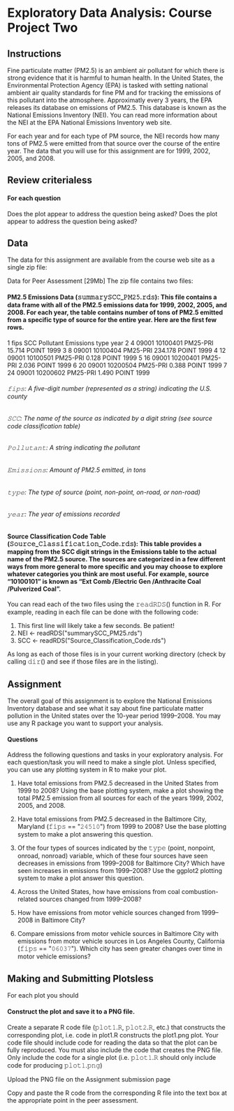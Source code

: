 # Exploratory Data Analysis: Course Project Two

## Instructions

Fine particulate matter (PM2.5) is an ambient air pollutant for which there is strong evidence that it is harmful to human health. In the United States, the Environmental Protection Agency (EPA) is tasked with setting national ambient air quality standards for fine PM and for tracking the emissions of this pollutant into the atmosphere. Approximatly every 3 years, the EPA releases its database on emissions of PM2.5. This database is known as the National Emissions Inventory (NEI). You can read more information about the NEI at the EPA National Emissions Inventory web site.

For each year and for each type of PM source, the NEI records how many tons of PM2.5 were emitted from that source over the course of the entire year. The data that you will use for this assignment are for 1999, 2002, 2005, and 2008.

## Review criterialess 
#### For each question

Does the plot appear to address the question being asked?
Does the plot appear to address the question being asked?

## Data 
The data for this assignment are available from the course web site as a single zip file:

Data for Peer Assessment [29Mb]
The zip file contains two files:

#### PM2.5 Emissions Data (𝚜𝚞𝚖𝚖𝚊𝚛𝚢𝚂𝙲𝙲_𝙿𝙼𝟸𝟻.𝚛𝚍𝚜): This file contains a data frame with all of the PM2.5 emissions data for 1999, 2002, 2005, and 2008. For each year, the table contains number of tons of PM2.5 emitted from a specific type of source for the entire year. Here are the first few rows.

1       fips      SCC Pollutant Emissions  type year
2 4  09001 10100401  PM25-PRI    15.714 POINT 1999
3 8  09001 10100404  PM25-PRI   234.178 POINT 1999
4 12 09001 10100501  PM25-PRI     0.128 POINT 1999
5 16 09001 10200401  PM25-PRI     2.036 POINT 1999
6 20 09001 10200504  PM25-PRI     0.388 POINT 1999
7 24 09001 10200602  PM25-PRI     1.490 POINT 1999

###### 𝚏𝚒𝚙𝚜: A five-digit number (represented as a string) indicating the U.S. county
###### 𝚂𝙲𝙲: The name of the source as indicated by a digit string (see source code classification table)
###### 𝙿𝚘𝚕𝚕𝚞𝚝𝚊𝚗𝚝: A string indicating the pollutant
###### 𝙴𝚖𝚒𝚜𝚜𝚒𝚘𝚗𝚜: Amount of PM2.5 emitted, in tons
###### 𝚝𝚢𝚙𝚎: The type of source (point, non-point, on-road, or non-road)
###### 𝚢𝚎𝚊𝚛: The year of emissions recorded

#### Source Classification Code Table (𝚂𝚘𝚞𝚛𝚌𝚎_𝙲𝚕𝚊𝚜𝚜𝚒𝚏𝚒𝚌𝚊𝚝𝚒𝚘𝚗_𝙲𝚘𝚍𝚎.𝚛𝚍𝚜): This table provides a mapping from the SCC digit strings in the Emissions table to the actual name of the PM2.5 source. The sources are categorized in a few different ways from more general to more specific and you may choose to explore whatever categories you think are most useful. For example, source “10100101” is known as “Ext Comb /Electric Gen /Anthracite Coal /Pulverized Coal”.

You can read each of the two files using the 𝚛𝚎𝚊𝚍𝚁𝙳𝚂() function in R. For example, reading in each file can be done with the following code:

1. This first line will likely take a few seconds. Be patient! 
2. NEI <- readRDS("summarySCC_PM25.rds")
3. SCC <- readRDS("Source_Classification_Code.rds")

As long as each of those files is in your current working directory (check by calling 𝚍𝚒𝚛() and see if those files are in the listing).

## Assignment 

The overall goal of this assignment is to explore the National Emissions Inventory database and see what it say about fine particulate matter pollution in the United states over the 10-year period 1999–2008. You may use any R package you want to support your analysis.

#### Questions

Address the following questions and tasks in your exploratory analysis. For each question/task you will need to make a single plot. Unless specified, you can use any plotting system in R to make your plot.

1. Have total emissions from PM2.5 decreased in the United States from 1999 to 2008? Using the base plotting system, make a plot showing the total PM2.5 emission from all sources for each of the years 1999, 2002, 2005, and 2008.

2. Have total emissions from PM2.5 decreased in the Baltimore City, Maryland (𝚏𝚒𝚙𝚜 == "𝟸𝟺𝟻𝟷𝟶") from 1999 to 2008? Use the base plotting system to make a plot answering this question.

3. Of the four types of sources indicated by the 𝚝𝚢𝚙𝚎 (point, nonpoint, onroad, nonroad) variable, which of these four sources have seen decreases in emissions from 1999–2008 for Baltimore City? Which have seen increases in emissions from 1999–2008? Use the ggplot2 plotting system to make a plot answer this question.

4. Across the United States, how have emissions from coal combustion-related sources changed from 1999–2008?

5. How have emissions from motor vehicle sources changed from 1999–2008 in Baltimore City?

6.  Compare emissions from motor vehicle sources in Baltimore City with emissions from motor vehicle sources in Los Angeles County, California (𝚏𝚒𝚙𝚜 == "𝟶𝟼𝟶𝟹𝟽"). Which city has seen greater changes over time in motor vehicle emissions?

## Making and Submitting Plotsless 
For each plot you should

#### Construct the plot and save it to a PNG file.

Create a separate R code file (𝚙𝚕𝚘𝚝𝟷.𝚁, 𝚙𝚕𝚘𝚝𝟸.𝚁, etc.) that constructs the corresponding plot, i.e. code in plot1.R constructs the plot1.png plot. Your code file should include code for reading the data so that the plot can be fully reproduced. You must also include the code that creates the PNG file. Only include the code for a single plot (i.e. 𝚙𝚕𝚘𝚝𝟷.𝚁 should only include code for producing 𝚙𝚕𝚘𝚝𝟷.𝚙𝚗𝚐)

Upload the PNG file on the Assignment submission page

Copy and paste the R code from the corresponding R file into the text box at the appropriate point in the peer assessment.

